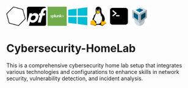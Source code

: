 <p>
  <img src="images/nessus-icon.png" width="50" height="50"/>
  <img src="images/pfSense.png" width="50" height="50">
  <img src="images/logo-splunk.jpeg" width="50" height="50">
  <img src="images/windows-icon.png" width="50" height="50">
  <img src="images/linux-icon.png" width="50" height="50">
  <img src="images/terminal.png" width="50" height="50">
  <img src="images/virtualbox.png" width="50" height="50">
</p>

# Cybersecurity-HomeLab
This is a comprehensive cybersecurity home lab setup that integrates various technologies and configurations to enhance skills in network security, vulnerability detection, and incident analysis. 
